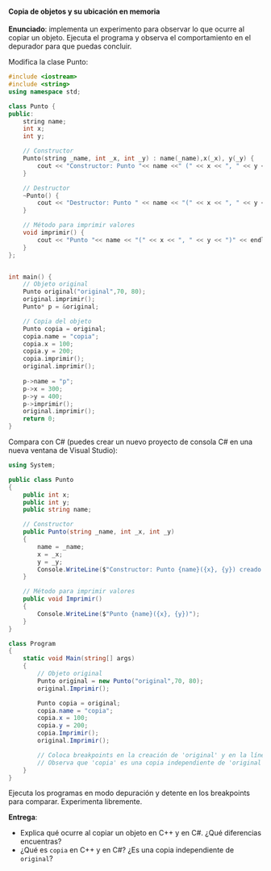 #### Copia de objetos y su ubicación en memoria

**Enunciado**: implementa un experimento para observar lo que ocurre al copiar un objeto. Ejecuta el programa y 
observa el comportamiento en el depurador para que puedas concluir.

Modifica la clase Punto:

``` cpp
#include <iostream>
#include <string>
using namespace std;

class Punto {
public:
	string name;
    int x;
    int y;

    // Constructor
    Punto(string _name, int _x, int _y) : name(_name),x(_x), y(_y) {
        cout << "Constructor: Punto "<< name <<" (" << x << ", " << y << ") creado." << endl;
    }

    // Destructor
    ~Punto() {
        cout << "Destructor: Punto " << name << "(" << x << ", " << y << ") destruido." << endl;
    }

    // Método para imprimir valores
    void imprimir() {
        cout << "Punto "<< name << "(" << x << ", " << y << ")" << endl;
    }
};


int main() {
    // Objeto original
    Punto original("original",70, 80);
    original.imprimir();
	Punto* p = &original;

    // Copia del objeto
    Punto copia = original;
	copia.name = "copia";
	copia.x = 100;
	copia.y = 200;
    copia.imprimir();
    original.imprimir();
    
	p->name = "p";
	p->x = 300;
	p->y = 400;
	p->imprimir();
	original.imprimir();
    return 0;
}
```

Compara con C# (puedes crear un nuevo proyecto de consola C# en una nueva ventana de Visual Studio):

``` csharp
using System;

public class Punto
{
    public int x;
    public int y;
    public string name;

    // Constructor
    public Punto(string _name, int _x, int _y)
    {
        name = _name;
        x = _x;
        y = _y;
        Console.WriteLine($"Constructor: Punto {name}({x}, {y}) creado.");
    }

    // Método para imprimir valores
    public void Imprimir()
    {
        Console.WriteLine($"Punto {name}({x}, {y})");
    }
}

class Program
{
    static void Main(string[] args)
    {
        // Objeto original
        Punto original = new Punto("original",70, 80);
        original.Imprimir();

        Punto copia = original;
        copia.name = "copia";
        copia.x = 100;
        copia.y = 200;
        copia.Imprimir();
        original.Imprimir();

        // Coloca breakpoints en la creación de 'original' y en la línea de la copia.
        // Observa que 'copia' es una copia independiente de 'original'.
    }
}
```

Ejecuta los programas en modo depuración y detente en los breakpoints para comparar. Experimenta 
libremente.

**Entrega**:

- Explica qué ocurre al copiar un objeto en C++ y en C#. ¿Qué diferencias encuentras?
- ¿Qué es `copia` en C++ y en C#? ¿Es una copia independiente de `original`?